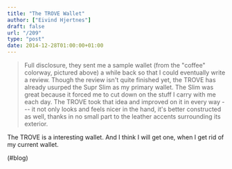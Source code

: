 ```yaml
---
title: "The TROVE Wallet"
author: ["Eivind Hjertnes"]
draft: false
url: "/209"
type: "post"
date: 2014-12-28T01:00:00+01:00
---
```


> Full disclosure, they sent me a sample wallet (from the "coffee"
> colorway, pictured above) a while back so that I could eventually
> write a review. Though the review isn't quite finished yet, the TROVE
> has already usurped the Supr Slim as my primary wallet. The Slim was
> great because it forced me to cut down on the stuff I carry with me
> each day. The TROVE took that idea and improved on it in every way ---
> it not only looks and feels nicer in the hand, it's better constructed
> as well, thanks in no small part to the leather accents surrounding
> its exterior.

The TROVE is a interesting wallet. And I think I will get one, when I
get rid of my current wallet.

(#blog)
